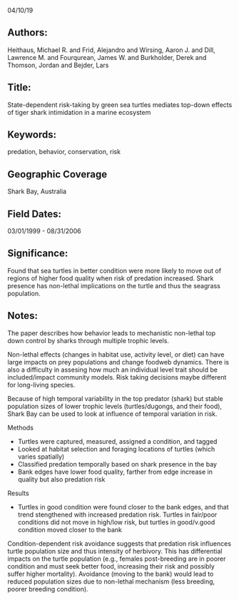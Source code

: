 04/10/19
## Authors:
Heithaus, Michael R. and Frid, Alejandro and Wirsing, Aaron J. and Dill, Lawrence M. and Fourqurean, James W. and Burkholder, Derek and Thomson, Jordan and Bejder, Lars
## Title:
State-dependent risk-taking by green sea turtles mediates top-down effects of tiger shark intimidation in a marine ecosystem
## Keywords:
predation, behavior, conservation, risk
## Geographic Coverage
Shark Bay, Australia
## Field Dates:
03/01/1999 - 08/31/2006
## Significance:
Found that sea turtles in better condition were more likely to move out of regions of higher food quality when risk of predation increased.  Shark presence has non-lethal implications on the turtle and thus the seagrass population.

## Notes:
The paper describes how behavior leads to mechanistic non-lethal top down control by sharks through multiple trophic levels.

Non-lethal effects (changes in habitat use, activity level, or diet) can have large impacts on prey populations and change foodweb dynamics.  There is also a difficulty in assesing how much an individual level trait should be included/impact community models.  Risk taking decisions maybe different for long-living species.

Because of high temporal variability in the top predator (shark) but stable population sizes of lower trophic levels (turtles/dugongs, and their food), Shark Bay can be used to look at influence of temporal variation in risk.

Methods
- Turtles were captured, measured, assigned a condition, and tagged
- Looked at habitat selection and foraging locations of turtles (which varies spatially)
- Classified predation temporally based on shark presence in the bay
- Bank edges have lower food quality, farther from edge increase in quality but also predation risk

Results
- Turtles in good condition were found closer to the bank edges, and that trend stengthened with increased predation risk.  Turtles in fair/poor conditions did not move in high/low risk, but turtles in good/v.good condition moved closer to the bank

Condition-dependent risk avoidance suggests that predation risk influences turtle population size and thus intensity of herbivory.  This has differential impacts on the turtle population (e.g., females post-breeding are in poorer condition and must seek better food, increasing their risk and possibly suffer higher mortality).  Avoidance (moving to the bank) would lead to reduced population sizes due to non-lethal mechanism (less breeding, poorer breeding condition).  

